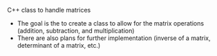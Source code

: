 C++ class to handle matrices

- The goal is the to create a class to allow for the matrix operations (addition, subtraction, and multiplication) 
- There are also plans for further implementation (inverse of a matrix, determinant of a matrix, etc.) 
